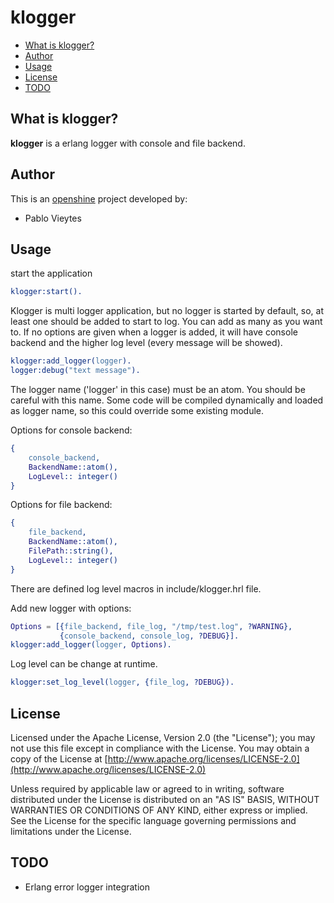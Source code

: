 klogger
=======

* [What is klogger?](#about)
* [Author](#author)
* [Usage](#usage)
* [License](#license)
* [TODO](#todo)


## What is klogger? <a name="about"></a>


**klogger** is a erlang logger with console and file backend.



## Author <a name="author"></a>

This is an [openshine](http://www.openshine.com) project developed by:
  * Pablo Vieytes


## Usage <a name="usage"></a>

start the application
```erlang
klogger:start().
```


Klogger is multi logger application, but no logger is started by default, so, at least one should be added to start to log. You can add as many as you want to.
If no options are given when a logger is added, it will have console backend and the higher log level (every message will be showed).

```erlang
klogger:add_logger(logger).
logger:debug("text message").
```
The logger name ('logger' in this case) must be an atom. You should be careful with this name. 
Some code will be compiled dynamically and loaded as logger name, so this could override some existing module.


Options for console backend:
```erlang
{ 
    console_backend, 
    BackendName::atom(),
    LogLevel:: integer() 
}
```


Options for file backend:
```erlang
{ 
    file_backend, 
    BackendName::atom(),
    FilePath::string(),
    LogLevel:: integer() 
}
```
There are defined log level macros in include/klogger.hrl file.


Add new logger with options:

```erlang
Options = [{file_backend, file_log, "/tmp/test.log", ?WARNING},
           {console_backend, console_log, ?DEBUG}].
klogger:add_logger(logger, Options).
```

Log level can be change at runtime.

```erlang
klogger:set_log_level(logger, {file_log, ?DEBUG}).
```

## License <a name="license"></a>

Licensed under the Apache License, Version 2.0 (the "License"); you may not use this file except in compliance with the License. 
You may obtain a copy of the License at [http://www.apache.org/licenses/LICENSE-2.0](http://www.apache.org/licenses/LICENSE-2.0)

Unless required by applicable law or agreed to in writing, software distributed under the License is distributed on an "AS IS" BASIS, WITHOUT WARRANTIES OR CONDITIONS OF ANY KIND, either express or implied. See the License for the specific language governing permissions and limitations under the License.

## TODO <a name="todo"></a>
* Erlang error logger integration

